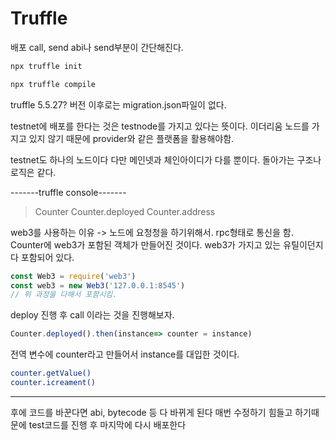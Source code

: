 # Truffle

배포
call, send
abi나 send부분이 간단해진다.


```sh
npx truffle init
```

```sh
npx truffle compile
```

truffle 5.5.27? 버전 이후로는 migration.json파일이 없다.

testnet에 배포를 한다는 것은 
testnode를 가지고 있다는 뜻이다.
이더리움 노드를 가지고 있지 않기 때문에
provider와 같은 플랫폼을 활용해야함.

testnet도 하나의 노드이다 다만 메인넷과 체인아이디가 다를 뿐이다.
돌아가는 구조나 로직은 같다.



-------truffle console-------
> Counter
> Counter.deployed
> Counter.address


web3를 사용하는 이유
-> 노드에 요청청을 하기위해서. rpc형태로 통신을 함.
Counter에 web3가 포함된 객체가 만들어진 것이다.
web3가 가지고 있는 유틸이던지 다 포함되어 있다.

```js
const Web3 = require('web3')
const web3 = new Web3('127.0.0.1:8545')
// 위 과정을 다해서 포함시킴.
```

deploy 진행 후 call 이라는 것을 진행해보자.

```js
Counter.deployed().then(instance=> counter = instance)
```
전역 변수에 counter라고 만들어서 instance를 대입한 것이다.

```sh
counter.getValue()
counter.icreament()
```



-------------------------

후에 코드를 바꾼다면 abi, bytecode 등 다 바뀌게 된다
매번 수정하기 힘들고 하기때문에
test코드를 진행 후 마지막에 다시 배포한다